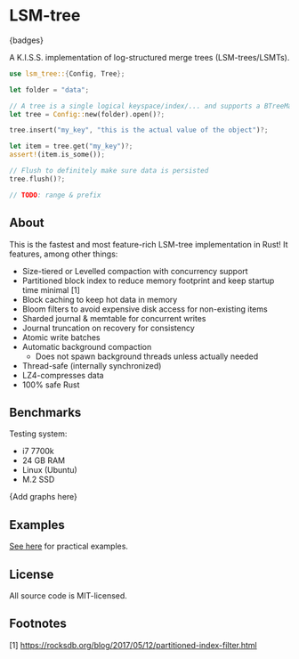 # LSM-tree

{badges}

A K.I.S.S. implementation of log-structured merge trees (LSM-trees/LSMTs).

```rs
use lsm_tree::{Config, Tree};

let folder = "data";

// A tree is a single logical keyspace/index/... and supports a BTreeMap-like API, but all data is persisted to disk.
let tree = Config::new(folder).open()?;

tree.insert("my_key", "this is the actual value of the object")?;

let item = tree.get("my_key")?;
assert!(item.is_some());

// Flush to definitely make sure data is persisted
tree.flush()?;

// TODO: range & prefix
```

## About

This is the fastest and most feature-rich LSM-tree implementation in Rust! It features, among other things:

- Size-tiered or Levelled compaction with concurrency support
- Partitioned block index to reduce memory footprint and keep startup time minimal [1]
- Block caching to keep hot data in memory
- Bloom filters to avoid expensive disk access for non-existing items
- Sharded journal & memtable for concurrent writes
- Journal truncation on recovery for consistency
- Atomic write batches
- Automatic background compaction
  - Does not spawn background threads unless actually needed
- Thread-safe (internally synchronized)
- LZ4-compresses data
- 100% safe Rust

## Benchmarks

Testing system:
- i7 7700k
- 24 GB RAM
- Linux (Ubuntu)
- M.2 SSD

{Add graphs here}

## Examples

[See here](https://github.com/marvin-j97/lsm-tree/tree/main/examples) for practical examples.

## License

All source code is MIT-licensed.

## Footnotes

[1] https://rocksdb.org/blog/2017/05/12/partitioned-index-filter.html
